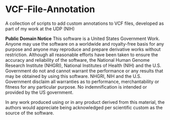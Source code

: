 # VCF-File-Annotation
A collection of scripts to add custom annotations to VCF files, developed as part of my work at the UDP (NIH)



**Public Domain Notice**
This software is a United States Government Work. Anyone may use the software on a worldwide and royalty-free basis
for any purpose and anyone may reproduce and prepare derivative works without restriction. Although all reasonable efforts have
been taken to ensure the accuracy and reliability of the software, the National Human Genome Research Institute
(NHGRI), National Institutes of Health (NIH) and the U.S. Government do not and cannot warrant the performance or
any results that may be obtained by using this software. NHGRI, NIH and the U.S. Government disclaim all warranties as to
performance, merchantability or fitness for any particular purpose. No indemnification is intended or provided by the US government.

In any work produced using or in any product derived from this material, the authors would appreciate being acknowledged per scientific custom as the source of the software.
